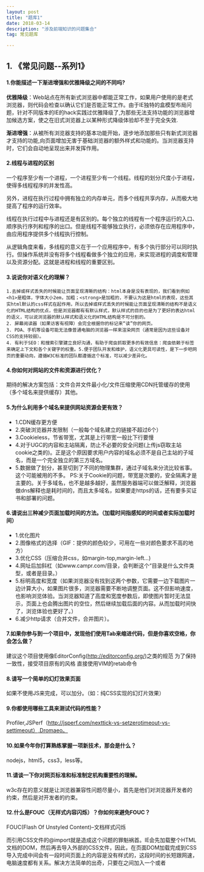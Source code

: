 ```yaml
---
layout: post
title: "题库1"
date: 2018-03-14
description: "涉及前端知识的问题集合"
tag: 常见题库  

---
```

## **1. 《常见问题--系列1》**

#### 1.你能描述一下渐进增强和优雅降级之间的不同吗?

**优雅降级**：Web站点在所有新式浏览器中都能正常工作，如果用户使用的是老式浏览器，则代码会检查以确认它们是否能正常工作。由于IE独特的盒模型布局问题，针对不同版本的IE的hack实践过优雅降级了,为那些无法支持功能的浏览器增加候选方案，使之在旧式浏览器上以某种形式降级体验却不至于完全失效.

**渐进增强**：从被所有浏览器支持的基本功能开始，逐步地添加那些只有新式浏览器才支持的功能,向页面增加无害于基础浏览器的额外样式和功能的。当浏览器支持时，它们会自动地呈现出来并发挥作用。

#### 2.线程与进程的区别

一个程序至少有一个进程，一个进程至少有一个线程。线程的划分尺度小于进程，使得多线程程序的并发性高。

另外，进程在执行过程中拥有独立的内存单元，而多个线程共享内存，从而极大地提高了程序的运行效率。

线程在执行过程中与进程还是有区别的。每个独立的线程有一个程序运行的入口、顺序执行序列和程序的出口。但是线程不能够独立执行，必须依存在应用程序中，由应用程序提供多个线程执行控制。

从逻辑角度来看，多线程的意义在于一个应用程序中，有多个执行部分可以同时执行。但操作系统并没有将多个线程看做多个独立的应用，来实现进程的调度和管理以及资源分配。这就是进程和线程的重要区别。

#### 3.说说你对语义化的理解？

```
1.去掉或样式丢失的时候能让页面呈现清晰的结构：html本身是没有表现的，我们看到例如<h1>是粗体，字体大小2em，加粗；<strong>是加粗的，不要认为这是html的表现，这些其实html默认的css样式在起作用，所以去掉或样式丢失的时候能让页面呈现清晰的结构不是语义化的HTML结构的优点，但是浏览器都有有默认样式，默认样式的目的也是为了更好的表达html的语义，可以说浏览器的默认样式和语义化的HTML结构是不可分割的。
2. 屏幕阅读器（如果访客有视障）会完全根据你的标记来“读”你的网页。
3. PDA、手机等设备可能无法像普通电脑的浏览器一样来渲染网页（通常是因为这些设备对CSS的支持较弱）。
4. 有利于SEO：和搜索引擎建立良好沟通，有助于爬虫抓取更多的有效信息：爬虫依赖于标签来确定上下文和各个关键字的权重。5.便于团队开发和维护，语义化更具可读性，是下一步吧网页的重要动向，遵循W3C标准的团队都遵循这个标准，可以减少差异化。
```

#### 4.你如何对网站的文件和资源进行优化？

期待的解决方案包括：文件合并文件最小化/文件压缩使用CDN托管缓存的使用（多个域名来提供缓存）其他。

#### 5.为什么利用多个域名来提供网站资源会更有效？

- 1.CDN缓存更方便
- 2.突破浏览器并发限制（一般每个域名建立的链接不超过6个）
- 3.Cookieless，节省带宽，尤其是上行带宽一般比下行要慢
- 4.对于UGC的内容和主站隔离，防止不必要的安全问题(上传js窃取主站cookie之类的)。正是这个原因要求用户内容的域名必须不是自己主站的子域名，而是一个完全独立的第三方域名。
- 5.数据做了划分，甚至切到了不同的物理集群，通过子域名来分流比较省事。这个可能被用的不多。 
  PS:关于Cookie的问题，带宽是次要的，安全隔离才是主要的。关于多域名，也不是越多越好，虽然服务器端可以做泛解释，浏览器做dns解释也是耗时间的，而且太多域名，如果要走https的话，还有要多买证书和部署的问题。

#### 6.请说出三种减少页面加载时间的方法。（加载时间指感知的时间或者实际加载时间）

- 1.优化图片
- 2.图像格式的选择（GIF：提供的颜色较少，可用在一些对颜色要求不高的地方）
- 3.优化CSS（压缩合并css，如margin-top,margin-left…)
- 4.网址后加斜杠（如www.campr.com/目录，会判断这个“目录是什么文件类型，或者是目录。）
- 5.标明高度和宽度（如果浏览器没有找到这两个参数，它需要一边下载图片一边计算大小，如果图片很多，浏览器需要不断地调整页面。这不但影响速度，也影响浏览体验。当浏览器知道了高度和宽度参数后，即使图片暂时无法显示，页面上也会腾出图片的空位，然后继续加载后面的内容。从而加载时间快了，浏览体验也更好了。）
- 6.减少http请求（合并文件，合并图片）。

#### 7.如果你参与到一个项目中，发现他们使用Tab来缩进代码，但是你喜欢空格，你会怎么做？

建议这个项目使用像EditorConfig(http://editorconfig.org/)之类的规范 
为了保持一致性，接受项目原有的风格 
直接使用VIM的retab命令

#### 8.请写一个简单的幻灯效果页面

如果不使用JS来完成，可以加分。（如：纯CSS实现的幻灯片效果）

#### 9.你都使用哪些工具来测试代码的性能？

Profiler,JSPerf（http://jsperf.com/nexttick-vs-setzerotimeout-vs-settimeout）,Dromaeo。

#### 10.如果今年你打算熟练掌握一项新技术，那会是什么？

nodejs，html5，css3，less等。

#### 11.请谈一下你对网页标准和标准制定机构重要性的理解。

w3c存在的意义就是让浏览器兼容性问题尽量小，首先是他们对浏览器开发者的约束，然后是对开发者的约束。

#### 12.什么是FOUC（无样式内容闪烁）？你如何来避免FOUC？

FOUC(Flash Of Unstyled Content)–文档样式闪烁

而引用CSS文件的@import就是造成这个问题的罪魁祸首。IE会先加载整个HTML文档的DOM，然后再去导入外部的CSS文件，因此，在页面DOM加载完成到CSS导入完成中间会有一段时间页面上的内容是没有样式的，这段时间的长短跟网速，电脑速度都有关系。解决方法简单的出奇，只要在之间加入一个或者<script>元素就可以了。

#### 13.doctype（文档类型）的作用是什么？你知道多少种文档类型？

此标签可告知浏览器文档使用哪种HTML或XHTML规范。该标签可声明三种DTD类型，分别表示严格版本、过渡版本以及基于框架的HTML文档。

HTML 4.01规定了三种文档类型：Strict、Transitional以及Frameset。

XHTML 1.0规定了三种XML文档类型：Strict、Transitional以及Frameset。

Standards（标准）模式（也就是严格呈现模式）用于呈现遵循最新标准的网页，而Quirks（包容）模式（也就是松散呈现模式或者兼容模式）用于呈现为传统浏览器而设计的网页。

#### 14.浏览器标准模式和怪异模式之间的区别是什么？

W3C标准推出以后，浏览器都开始采纳新标准，但存在一个问题就是如何保证旧的网页还能继续浏览，在标准出来以前，很多页面都是根据旧的渲染方法编写的，如果用的标准来渲染，将导致页面显示异常。为保持浏览器渲染的兼容性，使以前的页面能够正常浏览，浏览器都保留了旧的渲染方法（如：微软的IE）。这样浏览器渲染上就产生了Quircks mode和Standars mode，两种渲染方法共存在一个浏览器上。IE盒子模型和标准W3C盒子模型：ie的width包括：padding\border。标准的width不包括：padding\border

在js中如何判断当前浏览器正在以何种方式解析？ 
document对象有个属性compatMode,它有两个值：BackCompat对应quirks mode，CSS1Compat对应strict mode。

#### 15.使用XHTML的局限有哪些？

XHTML 与HTML的区别为：

- XHTML 元素必须被正确地嵌套。
- XHTML 元素必须被关闭。
- 标签名必须用小写字母。
- XHTML 文档必须拥有根元素。 
  **局限：**

所有的 XHTML 元素都必须被正确地嵌套，XHTML 必须拥有良好的结构，所有的标签必须小写，并且所有的 XHTML 元素必须被关闭。所有的 XHTML 文档必须拥有 DOCTYPE 声明，并且 html、head、title 和 body 元素必须存在。虽然代码更加的优雅，但缺少容错性，不利于快速开发。

#### 16.如果网页内容需要支持多语言，你会怎么做？

下面这些问题需要考虑：

- 应用字符集的选择，选择UTF-8编码
- 语言书写习惯&导航结构
- 数据库驱动型网站

#### 17.data-属性的作用是什么？

data-* 属性用于存储页面或应用程序的私有自定义数据。data-* 属性赋予我们在所有 HTML 元素上嵌入自定义 data 属性的能力。存储的（自定义）数据能够被页面的 JavaScript 中利用，以创建更好的用户体验（不进行 Ajax 调用或服务器端数据库查询）。

data-* 属性包括两部分：

- 属性名不应该包含任何大写字母，并且在前缀 “data-” 之后必须有至少一个字符
- 属性值可以是任意字符串

#### 18.如果把HTML5看作做一个开放平台，那它的构建模块有哪些？

```html
<nav>,<header>,<section>,<footer>等。
```

#### 19.请描述一下cookies，sessionStorage和localStorage的区别？

sessionStorage和localStorage是HTML5 Web Storage API提供的，可以方便的在web请求之间保存数据。有了本地数据，就可以避免数据在浏览器和服务器间不必要地来回传递。sessionStorage、localStorage、cookie都是在浏览器端存储的数据，其中sessionStorage的概念很特别，引入了一个“浏览器窗口”的概念。sessionStorage是在同源的同窗口（或tab）中，始终存在的数据。也就是说只要这个浏览器窗口没有关闭，即使刷新页面或进入同源另一页面，数据仍然存在。关闭窗口后，sessionStorage即被销毁。同时“独立”打开的不同窗口，即使是同一页面，sessionStorage对象也是不同的cookies会发送到服务器端。其余两个不会。Microsoft指出InternetExplorer8增加cookie限制为每个域名50个，但IE7似乎也允许每个域名50个cookie。

- Firefox每个域名cookie限制为50个。
- Opera每个域名cookie限制为30个。
- Firefox和Safari允许cookie多达4097个字节，包括名（name）、值（value）和等号。
- Opera允许cookie多达4096个字节，包括：名（name）、值（value）和等号。
- InternetExplorer允许cookie多达4095个字节，包括：名（name）、值（value）和等号。

#### 20.描述下“reset”CSS文件的作用和使用它的好处。

因为浏览器的品种很多，每个浏览器的默认样式也是不同的，所以定义一个css reset可以使各浏览器的默认样式统一。

#### 21.解释下浮动和它的工作原理。

关于浮动我们需要了解，浮动的框可以向左或向右移动，直到它的外边缘碰到包含框或另一个浮动框的边框为止。要想使元素浮动，必须为元素设置一个宽度（width）。虽然浮动元素不是文档流之中，但是它浮动后所处的位置依然是在浮动之前的水平方向上。由于浮动框不在文档的普通流中，所以文档的普通流中的块框表现得就像浮动框不存在一样，下面的元素填补原来的位置。有些元素会在浮动元素的下方，但是这些元素的内容并不一定会被浮动的元素所遮盖，对内联元素进行定位时，这些元素会考虑浮动元素的边界，会围绕着浮动元素放置。也可以把浮动元素想象成是被块元素忽略的元素，而内联元素会关注浮动元素的。

#### 22.列举不同的清除浮动的技巧，并指出它们各自适用的使用场景。

- 1.使用空标签清除浮动。这种方法是在所有浮动标签后面添加一个空标签定义css clear:both.弊端就是增加了无意义标签。
- 2.使用overflow。给包含浮动元素的父标签添加css属性overflow:auto;zoom:1;zoom:1用于兼容IE6。
- 3.使用after伪对象清除浮动。该方法只适用于非IE浏览器。具体写法可参照以下示例。使用中需注意以下几点。一、该方法中必须为需要清除浮动元素的伪对象中设置height:0，否则该元素会比实际高出若干像素；二、content属性是必须的，但其值可以为空，content属性的值设为”.”，空亦是可以的。
- 4.浮动外部元素 
  此三种方法各有利弊，使用时应择优选择，比较之下第二种方法更为可取。

#### 23.解释下CSS sprites，以及你要如何在页面或网站中使用它。

CSS Sprites其实就是把网页中一些背景图片整合到一张图片文件中，再利用CSS的“background-image”，“background-repeat”，“background-position”的组合进行背景定位，background-position可以用数字能精确的定位出背景图片的位置。

#### 24.你最喜欢的图片替换方法是什么，你如何选择使用。

```html
 <h2><span图片丢这里></span>Hello World</h2>
```

把span背景设成文字内容，这样又可以保证seo，也有图片的效果在上面。一般都是：alt，title，onerror。

#### 25.讨论CSS hacks，条件引用或者其他。

各个浏览器都认识，这里给firefox用；

background-color:red\9;\9所有的ie浏览器可识别；

background-color:yellow\0;\0是留给ie8的+background-color:pink;+ie7定了；

_background-color:orange;_专门留给神奇的ie6；:root#test{background-color:purple\9;}:root是给ie9的，

@media all and(min-width:0px){#test{background-color:black\0;}}这个是老是跟ie抢着认\0的神奇的opera，必须加个\0,不然firefox，chrome，safari也都认识。

@media screen and(-webkit-min-device-pixel-ratio:0){#test{background-color:gray;}}最后这个是浏览器新贵chrome和safari的。

#### 26.如何为有功能限制的浏览器提供网页？你会使用哪些技术和处理方法？

#### 27.如何视觉隐藏网页内容，只让它们在屏幕阅读器中可用？

- display:none;的缺陷搜索引擎可能认为被隐藏的文字属于垃圾信息而被忽略屏幕阅读器（是为视觉上有障碍的人设计的读取屏幕内容的程序）会忽略被隐藏的文字。
- visibility:hidden;的缺陷这个大家应该比较熟悉就是隐藏的内容会占据他所应该占据物理空间3.overflow:hidden;一个比较合理的方法.texthidden{display:block;/*统一转化为块级元素*/overflow:hidden;width:0;height:0;}就像上面的一段CSS所展示的方法，将宽度和高度设定为0，然后超过部分隐藏，就会弥补上述一、二方法中的缺陷，也达到了隐藏内容的目的。

#### 28.你用过栅格系统吗？如果使用过，你最喜欢哪种？

比如：Bootstrap，流式栅格系统，http://960.gs/，栅格系统延续美学。

#### 29.你用过媒体查询，或针对移动端的布局/CSS吗？

媒体查询，就是响应式布局。通过不同的媒介类型和条件定义样式表规则。媒介查询让CSS可以更精确作用于不同的媒介类型和同一媒介的不同条件。

语法结构及用法：@media 设备名 only （选取条件） not （选取条件） and（设备选取条件），设备二{sRules}。

示例如下：

```css
  /* 当浏览器的可视区域小于980px */
  @media screen and （max-width： 980px） {
  #wrap {width： 90%; margin:0 auto;}
  #content {width： 60%;padding： 5%;}
  #sidebar {width： 30%;}
  #footer {padding： 8% 5%;margin-bottom： 10px;}
  }
  /* 当浏览器的可视区域小于650px */
  @media screen and （max-width： 650px） {
 #header {height： auto;}
 #searchform {position： absolute;top： 5px;right： 0;}
 #content {width： auto; float： none; margin： 20px 0;}
 #sidebar {width： 100%; float： none; margin： 0;}
 }
```

#### 30.你熟悉SVG样式的书写吗？

SVG 意为可缩放矢量图形（Scalable Vector Graphics）。

**什么是SVG？**

- SVG 指可伸缩矢量图形 (Scalable Vector Graphics)
- SVG 用来定义用于网络的基于矢量的图形
- SVG 使用 XML 格式定义图形
- SVG 图像在放大或改变尺寸的情况下其图形质量不会有所损失
- SVG 是万维网联盟的标准
- SVG 与诸如 DOM 和 XSL 之类的 W3C 标准是一个整体 
  书写示例如下：

```html
<?xml version="1.0" standalone="no"?>
     <!DOCTYPE svg PUBLIC "-//W3C//DTD SVG 1.1//EN" "http://www.w3.org/Graphics/SVG/1.1/DTD/svg11.dtd">
     <svg width="100%" height="100%" version="1.1" xmlns="http://www.w3.org/2000/svg">
         <circle cx="100" cy="50" r="40" stroke="black" stroke-width="2" fill="red"/>
     </svg>
```

#### 31.如何优化网页的打印样式？

```html
<link rel = "stylesheet" type = "text/css" media = "screen" href = "xxx.css"/>
```

其中media指定的属性就是设备，显示器上就是screen，打印机则是print，电视是tv，投影仪是projection。打印样式示例如下：

```html
<link rel = "stylesheet" type = "text/css" media = "print" href = "yyy.css"/>
```

但打印样式表也应注意以下事项：

- 打印样式表中最好不要用背景图片，因为打印机不能打印CSS中的背景。如要显示图片，请使用html插入到页面中。
- 最好不要使用像素作为单位，因为打印样式表要打印出来的会是实物，所以建议使用pt和cm。
- 隐藏掉不必要的内容。（@print div{display:none;}）
- 打印样式表中最好少用浮动属性，因为它们会消失。如果想要知道打印样式表的效果如何，直接在浏览器上选择打印预览就可以了。

#### 32.在书写高效CSS时会有哪些问题需要考虑？

- 1.样式是：从右向左的解析一个选择器；
- 2.ID最快，Universal最慢有四种类型的key selector，解析速度由快到慢依次是：ID、class、tag和universal ；
- 3.不要tag-qualify（永远不要这样做ul#main-navigation{}ID已经是唯一的，不需要Tag来标识，这样做会让选择器变慢。）；
- 4.后代选择器最糟糕（换句话说，下面这个选择器是很低效的：html body ul li a{}）；
- 5.想清楚你为什么这样写；
- 6.CSS3的效率问题（CSS3选择器（比如:nth-child）能够漂亮的定位我们想要的元素，又能保证我们的CSS整洁易读。但是这些神奇的选择器会浪费很多的浏览器资源。）；
- 7.我们知道#ID速度是最快的，那么我们都用ID，是不是很快。但是我们不应该为了效率而牺牲可读性和可维护性。

#### 33.使用CSS预处理器的优缺点有哪些？

```
 LESS&SassLESS是受Sass启发而开发的工具，它列出了如下开发的理由：

 “为什么要开发一个Sass的替代品呢？原因很简单：首先是语法。Sass的一个关键特性是缩进式的语法，这种语法可以产生柱式外观的代码。但是你需要花费时间学习一门新的语法以及重新构建你现在的样式表。LESS给CSS带来了很多特性，使得LESS能够和CSS无缝地紧密结合在一起。因此，你可以平滑地由CSS迁移到LESS，如果你只是对使用变量或者操作感兴趣的话，你不需要学习一整门全新的语言。”

  StylusStylus相对前两者较新，可以看官方文档介绍的功能。
```

- 1.来自NodeJS社区，所以和NodeJS走得很近，与JavaScript联系非常紧密。还有专门JavaScript API：http://learnboost.github.io/stylus/docs/js.html；
- 2.支持Ruby之类等等框架；
- 3.更多更强大的支持和功能总结：Sass看起来在提供的特性上占有优势，但是LESS能够让开发者平滑地从现存CSS文件过渡到LESS，而不需要像Sass那样需要将CSS文件转换成Sass格式。Stylus功能上更为强壮，和js联系更加紧密。

#### 34.如果设计中使用了非标准的字体，你该如何去实现？

所谓的标准字体是多数机器上都会有的，或者即使没有也可以由默认字体替代的字体。

方法：

- 用图片代替
- web fonts在线字库，如Google Webfonts，Typekit等等；http://www.chinaz.com/free/2012/0815/269267.shtml；
- @font-face，Webfonts(字体服务例如：Google Webfonts，Typekit等等。)

#### 35.解释下浏览器是如何判断元素是否匹配某个CSS选择器？

从后往前判断。浏览器先产生一个元素集合，这个集合往往由最后一个部分的索引产生（如果没有索引就是所有元素的集合）。然后向上匹配，如果不符合上一个部分，就把元素从集合中删除，直到真个选择器都匹配完，还在集合中的元素就匹配这个选择器了。举个例子，有选择器：

```css
body.ready#wrapper>.lol233
```

先把所有class中有lol233的元素拿出来组成一个集合，然后上一层，对每一个集合中的元素，如果元素的parent id不为#wrapper则把元素从集合中删去。再向上，从这个元素的父元素开始向上找，没有找到一个tagName为body且class中有ready的元素，就把原来的元素从集合中删去。至此这个选择器匹配结束，所有还在集合中的元素满足。大体就是这样，不过浏览器还会有一些奇怪的优化。为什么从后往前匹配因为效率和文档流的解析方向。效率不必说，找元素的父亲和之前的兄弟比遍历所有儿子快而且方便。关于文档流的解析方向，是因为现在的CSS，一个元素只要确定了这个元素在文档流之前出现过的所有元素，就能确定他的匹配情况。应用在即使html没有载入完成，浏览器也能根据已经载入的这一部分信息完全确定出现过的元素的属性。为什么是用集合主要也还是效率。基于CSS Rule数量远远小于元素数量的假设和索引的运用，遍历每一条CSS Rule通过集合筛选，比遍历每一个元素再遍历每一条Rule匹配要快得多。

#### 36.解释一下你对盒模型的理解，以及如何在CSS中告诉浏览器使用不同的盒模型来渲染你的布局。

关于盒模型请看文章CSS之布局与定位。

请解释一下*{box-sizing:border-box;}的作用,并且说明使用它有什么好处？ 
说到IE的bug，在IE6以前的版本中，IE对盒模型的解析出现一些问题，跟其它浏览器不同，将border与padding都包含在width之内。而另外一些浏览器则与它相反，是不包括border和padding的。

在我们开发的过程中会发现，有时候，如果对页面中的大区域进行设置时，将border、padding计算到width和height之内，反而更灵活。但W3C的CSS2.1规范却规定了他们并不能被包含其中。考虑到这个问题，css3中引入了一个新的属性：box-sizing，它具有“content-box”和”border-box“两个值。

```
 box-sizing:content-box
```

当我们设置box-sizing:content-box;时，浏览器对盒模型的解释遵从我们之前认识到的W3C标准，当它定义width和height时，它的宽度不包括border和padding。

```
box-sizing:border-box
```

当我们设置box-sizing:border-box;时，浏览器对盒模型的解释与IE6之前的版本相同，当它定义width和height时，border和padding则是被包含在宽高之内的。内容的宽和高可以通过定义的“width”和“height”减去相应方向的“padding”和“border”的宽度得到。内容的宽和高必须保证不能为负，必要时将自动增大该元素border box的尺寸以使其内容的宽或高最小为0。

#### 37.请罗列出你所知道的display属性的全部值。

display属性的值列表如下：

![图片](https://mmbiz.qpic.cn/mmbiz_jpg/btsCOHx9LAPXcjtEHHvupHg87qVBwdfWW7CB0yficZWa9l2dBE19dqiaS1Jv9Q0LBia7HNZBZ8U4IApGEISUZly4A/640?wx_fmt=jpeg&tp=webp&wxfrom=5&wx_lazy=1&wx_co=1)

#### 38.请解释一下relative、fixed、absolute和static元素的区别？请解释一下inline和inline-block的区别？

- 关于第一个问题请看文章CSS之布局与定位 。 
  **inline**:此元素会被显示为内联元素，元素前后没有换行符。

**inline-block**:行内块元素。

#### 39.你目前在使用哪一套CSS框架，或者在产品线上使用过哪一套？(Bootstrap,PureCSS,Foundation等等)

如果有，请问是哪一套？如果可以，你如何改善CSS框架？ 
请问你有使用过CSS Flexbox或者Grid specs吗？如果有，请问在性能和效率的方面你是怎么看的？

#### 40.解释下事件代理。

JavaScript事件代理则是一种简单的技巧，通过它你可以把事件处理器添加到一个父级元素上，这样就避免了把事件处理器添加到多个子级元素上。当我们需要对很多元素添加事件的时候，可以通过将事件添加到它们的父节点而将事件委托给父节点来触发处理函数。这主要得益于浏览器的事件冒泡机制。事件代理用到了两个在JavaSciprt事件中常被忽略的特性：事件冒泡以及目标元素。

```javascript
 function getEventTarget(e) {
     e=e||window.event;
     return e.target||e.srcElement;
 }
```

#### 41.解释下JavaScript中this是如何工作的。

this永远指向函数运行时所在的对象，而不是函数被创建时所在的对象。匿名函数或不处于任何对象中的函数指向window 。

- 1.如果是call，apply,with，指定的this是谁，就是谁。
- 2.普通的函数调用，函数被谁调用，this就是谁。

#### 42.解释下原型继承的原理。

以下代码展示了JS引擎如何查找属性：

```javascript
 function getProperty(obj,prop) {
     if (obj.hasOwnProperty(prop)) {
         return obj[prop];
     } else if (obj.__proto__!==null) {
         return getProperty(obj.__proto__,prop);
     } else {
         return undefined;
     }
 }
```

下图展示的原（prototype）的关联：

![图片](https://mmbiz.qpic.cn/mmbiz_jpg/btsCOHx9LAPXcjtEHHvupHg87qVBwdfWfNLWNFibsYibDyUUvjGMds0VV50ALia7LkY4Nic8legzTXWfGVZl5dUk9A/640?wx_fmt=jpeg&tp=webp&wxfrom=5&wx_lazy=1&wx_co=1)

#### 43.你是如何测试JavaScript代码的？

结合自己的项目经验进行讲述。（chrome使用技巧）

#### 44.AMD vs.CommonJS？

请看文章JavaScript之模块化编程

#### 45.什么是哈希表？

散列表（也叫哈希表），是根据关键码值直接进行访问的数据结构。也就是说，它通过把关键码值映射到表中一个位置来访问记录，以加快查找的速度。这个映射函数叫做散列函数，存放记录的数组叫做散列表。

#### 46.解释下为什么接下来这段代码不是IIFE(立即调用的函数表达式)：function foo(){}();.

- 要做哪些改动使它变成IIFE? 
  因为在解析器解析全局的function或者function内部function关键字的时候，默认是认为function声明，而不是function表达式，如果你不显示告诉编译器，它默认会声明成一个缺少名字的function，并且抛出一个语法错误信息，因为function声明需要一个名字。

```javascript
 var foo = function() {
     // doSomeThing.
 }；
 
 foo();
```

#### 47.描述以下变量的区别：null，undefined或undeclared？

JavaScript的最初版本是这样区分的：null是一个表示”无”的对象，转为数值时为0；undefined是一个表示”无”的原始值，转为数值时为NaN。

但是，上面这样的区分，在实践中很快就被证明不可行。目前，null和undefined基本是同义的，只有一些细微的差别。

null表示”没有对象”，即该处不应该有值。典型用法是：

- 用来初始化一个变量，这个变量可能被赋值为一个对象。

- 用来和一个已经初始化的变量比较，这个变量可以是也可以不是一个对象。

- 当函数的参数期望是对象时，被用作参数传入。

- 当函数的返回值期望是对象时，被用作返回值传出。

- 作为对象原型链的终点。 
  undefined表示”缺少值”，就是此处应该有一个值，但是还没有定义。典型用法是：

- 变量被声明了，但没有赋值时，就等于undefined。

- 调用函数时，应该提供的参数没有提供，该参数等于undefined。

- 对象没有赋值的属性，该属性的值为undefined。

- 函数没有返回值时，默认返回undefined。 

  **该如何检测它们？**

null：表示无值；undefined：表示一个未声明的变量，或已声明但没有赋值的变量，或一个并不存在的对象属性。

==运算符将两者看作相等。如果要区分两者，要使用===或typeof运算符。

以下是不正确的用法：

```javascript
 var exp = undefined;
 
 if (exp == undefined) {
     alert("undefined");
 }
```

exp为null时，也会得到与undefined相同的结果，虽然null和undefined不一样。注意：要同时判断undefined和null时可使用本法。

typeof返回的是字符串，有六种可能：”number”、”string”、”boolean”、”object”、”function”、”undefined”。

以下是正确的用法：

```
 var exp = undefined;  if(typeof(exp) == undefined) {     alert("undefined"); }
```

JS中如何判断null？

以下是不正确的用法：

```
 var exp = null;  if(exp == null) {     alert("is null"); }
```

exp为undefined时，也会得到与null相同的结果，虽然null和undefined不一样。注意：要同时判断null和undefined时可使用本法。

```
 var exp=null;  if(!exp) {     alert("is null"); }
```

如果exp为undefined或者数字零，也会得到与null相同的结果，虽然null和二者不一样。注意：要同时判断null、undefined和数字零时可使用本法。

```
 var exp = null;  if(typeof(exp) == "null") {     alert("is null"); }
```

为了向下兼容，exp为null时，typeof总返回object。这种方式也不太好。

以下是正确的用法：

```
 var exp = null;  if(!exp&&typeof(exp) != "undefined" && exp != 0) {     alert("is null"); }
```

#### 48.什么是闭包，如何使用它，为什么要使用它？

包就是能够读取其他函数内部变量的函数。由于在Javascript语言中，只有函数内部的子函数才能读取局部变量，因此可以把闭包简单理解成“定义在一个函数内部的函数”。

所以，在本质上，闭包就是将函数内部和函数外部连接起来的一座桥梁。闭包可以用在许多地方。它的最大用处有两个，一个是前面提到的可以读取函数内部的变量，另一个就是让这些变量的值始终保持在内存中。

使用闭包的注意点：

- 由于闭包会使得函数中的变量都被保存在内存中，内存消耗很大，所以不能滥用闭包，否则会造成网页的性能问题，在IE中可能导致内存泄露。解决方法是，在退出函数之前，将不使用的局部变量全部删除。
- 闭包会在父函数外部，改变父函数内部变量的值。所以，如果你把父函数当作对象（object）使用，把闭包当作它的公用方法（Public Method），把内部变量当作它的私有属性（private value），这时一定要小心，不要随便改变父函数内部变量的值。 
  （关于闭包，详细了解请看JavaScript之作用域与闭包详解）

#### 49.请举出一个匿名函数的典型用例？

自执行函数，用闭包模拟私有变量、特权函数等。

#### 50.解释“JavaScript模块模式”以及你在何时使用它。

```
 如果有提到无污染的命名空间，可以考虑加分。
```

如果你的模块没有自己的命名空间会怎么样？ 
请看文章-JavaScript之模块化编程 和JavaScript之命名空间模式 浅析

#### 51.你是如何组织自己的代码？是使用模块模式，还是使用经典继承的方法？

请看文章-JavaScript之模块化编程和Javascript之对象的继承

#### 52.请指出JavaScript宿主对象和原生对象的区别？

**原生对象**

ECMA-262 把本地对象（native object）定义为“独立于宿主环境的 ECMAScript 实现提供的对象”。

“本地对象”包含哪些内容：Object、Function、Array、String、Boolean、Number、Date、RegExp、Error、EvalError、RangeError、ReferenceError、SyntaxError、TypeError、URIError。

由此可以看出，简单来说，本地对象就是 ECMA-262 定义的类（引用类型）。

**内置对象**

ECMA-262 把内置对象（built-in object）定义为“由 ECMAScript 实现提供的、独立于宿主环境的所有对象，在 ECMAScript 程序开始执行时出现”。这意味着开发者不必明确实例化内置对象，它已被实例化了。

同样是“独立于宿主环境”。根据定义我们似乎很难分清“内置对象”与“本地对象”的区别。而ECMA-262 只定义了两个内置对象，即 Global 和 Math （它们也是本地对象，根据定义，每个内置对象都是本地对象）。如此就可以理解了。内置对象是本地对象的一种。

**宿主对象**

何为“宿主对象”？主要在这个“宿主”的概念上，ECMAScript中的“宿主”当然就是我们网页的运行环境，即“操作系统”和“浏览器”。

所有非本地对象都是宿主对象（host object），即由 ECMAScript 实现的宿主环境提供的对象。所有的BOM和DOM都是宿主对象。因为其对于不同的“宿主”环境所展示的内容不同。其实说白了就是，ECMAScript官方未定义的对象都属于宿主对象，因为其未定义的对象大多数是自己通过ECMAScript程序创建的对象。

#### 53.call和.apply的区别是什么？

**call方法:** 
语法：call(thisObj，Object) 
定义：调用一个对象的一个方法，以另一个对象替换当前对象。 
说明：call 方法可以用来代替另一个对象调用一个方法。call 方法可将一个函数的对象上下文从初始的上下文改变为由 thisObj 指定的新对象。 如果没有提供 thisObj 参数，那么 Global 对象被用作 thisObj。 
**apply方法：** 
语法：apply(thisObj，[argArray]) 
定义：应用某一对象的一个方法，用另一个对象替换当前对象。 
说明：如果 argArray 不是一个有效的数组或者不是 arguments 对象，那么将导致一个 TypeError。如果没有提供 argArray 和 thisObj 任何一个参数，那么 Global 对象将被用作 thisObj， 并且无法被传递任何参数。

对于apply和call两者在作用上是相同的，但两者在参数上有以下区别： 
对于第一个参数意义都一样，但对第二个参数：apply传入的是一个参数数组，也就是将多个参数组合成为一个数组传入，而call则作为call的参数传入（从第二个参数开始）。如 func.call(func1,var1,var2,var3)对应的apply写法为：func.apply(func1,[var1,var2,var3])同时使用apply的好处是可以直接将当前函数的arguments对象作为apply的第二个参数传入。

#### 54.请解释Function.prototype.bind的作用？

#### 55.你何时优化自己的代码？

请看文章JavaScript之高效编程 及JavaScript编码风格指南。

#### 56.你能解释一下JavaScript中的继承是如何工作的吗？

原型链等。

#### 57.在什么时候你会使用document.write()？

大多数生成的广告代码依旧使用document.write()，虽然这种用法会让人很不爽。

#### 58.请指出浏览器特性检测，特性推断和浏览器UA字符串嗅探的区别？

特性检测：为特定浏览器的特性进行测试，并仅当特性存在时即可应用特性。

User-Agent检测：最早的浏览器嗅探即用户代理检测，服务端（以及后来的客户端）根据UA字符串屏蔽某些特定的浏览器查看网站内容。

特性推断：尝试使用多个特性但仅验证了其中之一。根据一个特性的存在推断另一个特性是否存在。问题是，推断是假设并非事实，而且可能导致可维护性的问题。

#### 59.请尽可能详尽的解释AJAX的工作原理。

请参考文章AJAX工作原理。

#### 60.请解释JSONP的工作原理，以及它为什么不是真正的AJAX。

JSONP (JSON with Padding)是一个简单高效的跨域方式，HTML中的script标签可以加载并执行其他域的javascript，于是我们可以通过script标记来动态加载其他域的资源。例如我要从域A的页面pageA加载域B的数据，那么在域B的页面pageB中我以JavaScript的形式声明pageA需要的数据，然后在 pageA中用script标签把pageB加载进来，那么pageB中的脚本就会得以执行。JSONP在此基础上加入了回调函数，pageB加载完之后会执行pageA中定义的函数，所需要的数据会以参数的形式传递给该函数。JSONP易于实现，但是也会存在一些安全隐患，如果第三方的脚本随意地执行，那么它就可以篡改页面内容，截获敏感数据。但是在受信任的双方传递数据，JSONP是非常合适的选择。

AJAX是不跨域的，而JSONP是一个是跨域的，还有就是二者接收参数形式不一样！

#### 61.你使用过JavaScript模板系统吗？

如有使用过，请谈谈你都使用过哪些库，比如Mustache.js，Handlebars等等。

#### 62.请解释变量声明提升。

在JS里定义的变量，存在于作用域链里，而在函数执行时会先把变量的声明进行提升，仅仅是把声明进行了提升，而其值的定义还在原来位置。示例如下：

```
 var test = function() {     console.log(name); // 输出：undefined     var name = "jeri";     console.log(name); // 输出：jeri }  test();
```

上述代码与下述代码等价。

```
 var test = function() {     var name;     console.log(name); // 输出：undefined     name = "jeri";     console.log(name); // 输出：jeri }  test();
```

由以上代码可知，在函数执行时，把变量的声明提升到了函数顶部，而其值定义依然在原来位置。

#### 63.请描述下事件冒泡机制。

冒泡型事件：事件按照从最特定的事件目标到最不特定的事件目标(document对象)的顺序触发。

捕获型事件：事件从最不精确的对象(document 对象)开始触发，然后到最精确(也可以在窗口级别捕获事件，不过必须由开发人员特别指定)。

支持W3C标准的浏览器在添加事件时用addEventListener(event,fn,useCapture)方法，基中第3个参数useCapture是一个Boolean值，用来设置事件是在事件捕获时执行，还是事件冒泡时执行。而不兼容W3C的浏览器(IE)用attachEvent()方法，此方法没有相关设置，不过IE的事件模型默认是在事件冒泡时执行的，也就是在useCapture等于false的时候执行，所以把在处理事件时把useCapture设置为false是比较安全，也实现兼容浏览器的效果。

![图片](https://mmbiz.qpic.cn/mmbiz_jpg/btsCOHx9LAPXcjtEHHvupHg87qVBwdfWub6iaicMbyJRo8naz3P9pb6J7qzL1iaFo51OoxuVwiaa3A8jeZT4kzFwKA/640?wx_fmt=jpeg&tp=webp&wxfrom=5&wx_lazy=1&wx_co=1)

#### 64.”attribute”和”property”的区别是什么？

#### 1.定义

Property：属性，所有的HTML元素都由HTMLElement类型表示，HTMLElement类型直接继承自Element并添加了一些属性，添加的这些属性分别对应于每个HTML元素都有下面的这5个标准特性: id,title,lang,dir,className。DOM节点是一个对象，因此，他可以和其他的JavaScript对象一样添加自定义的属性以及方法。property的值可以是任何的数据类型，对大小写敏感，自定义的property不会出现在html代码中，只存在js中。

Attribute：特性，区别于property，attribute只能是字符串，大小写不敏感，出现在innerHTML中，通过类数组attributes可以罗列所有的attribute。

2.相同之处

标准的 DOM properties 与 attributes 是同步的。公认的（非自定义的）特性会被以属性的形式添加到DOM对象中。如，id，align，style等，这时候操作property或者使用操作特性的DOM方法如getAttribute()都可以操作属性。不过传递给getAttribute()的特性名与实际的特性名相同。因此对于class的特性值获取的时候要传入“class”。

3.不同之处

1).对于有些标准的特性的操作，getAttribute与点号(.)获取的值存在差异性。如href，src，value，style，onclick等事件处理程序。 
2).href：getAttribute获取的是href的实际值，而点号获取的是完整的url，存在浏览器差异。

**65.为什么扩展JavaScript内置对象不是好的做法？**

#### 66.为什么扩展JavaScript内置对象是好的做法？

#### 67.请指出document.onload和document.ready两个事件的区别。

页面加载完成有两种事件，一是ready，表示文档结构已经加载完成（不包含图片等非文字媒体文件），二是onload，指示页面包含图片等文件在内的所有元素都加载完成。

#### 68.==和===有什么不同？

首先，== equality 等同，=== identity 恒等。 ==， 两边值类型不同的时候，要先进行类型转换，再比较。 ===，不做类型转换，类型不同的一定不等。

先说 ===，这个比较简单。下面的规则用来判断两个值是否===相等：

- 如果类型不同，就[不相等]
- 如果两个都是数值，并且是同一个值，那么[相等]；(！例外)的是，如果其中至少一个是NaN，那么[不相等]。（判断一个值是否是NaN，只能用isNaN()来判断）
- 如果两个都是字符串，每个位置的字符都一样，那么[相等]；否则[不相等]。
- 如果两个值都是true，或者都是false，那么[相等]。
- 如果两个值都引用同一个对象或函数，那么[相等]；否则[不相等]。
- 如果两个值都是null，或者都是undefined，那么[相等]。 
  再说 ==，根据以下规则：
- 如果两个值类型相同，进行 === 比较。
- 如果两个值类型不同，他们可能相等。根据下面规则进行类型转换再比较： 
  1.如果一个是null、一个是undefined，那么[相等]。 
  2.如果一个是字符串，一个是数值，把字符串转换成数值再进行比较。 
  3.如果任一值是 true，把它转换成 1 再比较；如果任一值是 false，把它转换成 0 再比较。 
  4.如果一个是对象，另一个是数值或字符串，把对象转换成基础类型的值再比较。对象转换成基础类型，利用它的toString或者valueOf方法。js核心内置类，会尝试valueOf先于toString；例外的是Date，Date利用的是toString转换。
  5.任何其他组合，都[不相等]。

http://zccst.iteye.com/blog/2215317)

<br>

转载请注明：[马克图的博客](https://markto22.github.io) » [点击阅读原文](https://markto22.github.io/2014/11/ModularDev_introduce/)
